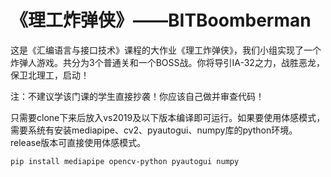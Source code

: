 # 《理工炸弹侠》——BITBoomberman

这是《汇编语言与接口技术》课程的大作业《理工炸弹侠》，我们小组实现了一个炸弹人游戏。共分为3个普通关和一个BOSS战。你将导引IA-32之力，战胜恶龙，保卫北理工，启动！

注：不建议学该门课的学生直接抄袭！你应该自己做并审查代码！

只需要clone下来后放入vs2019及以下版本编译即可运行。如果要使用体感模式，需要系统有安装mediapipe、cv2、pyautogui、numpy库的python环境。release版本可直接使用体感模式。

```bash
pip install mediapipe opencv-python pyautogui numpy
```
